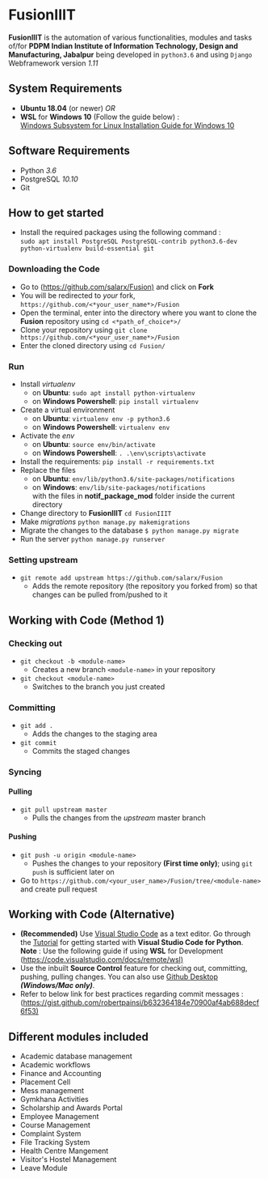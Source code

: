 # FusionIIIT

**FusionIIIT** is the automation of various functionalities, modules and tasks of/for **PDPM Indian Institute of Information Technology, Design and Manufacturing, Jabalpur** being developed in `python3.6` and using `Django` Webframework version *1.11*

## System Requirements

* **Ubuntu 18.04** (or newer) *OR*
* **WSL** for **Windows 10** \(Follow the guide below\) :  
    [Windows Subsystem for Linux Installation Guide for Windows 10](https://docs.microsoft.com/en-us/windows/wsl/install-win10)

## Software Requirements

* Python *3.6*
* PostgreSQL *10.10*
* Git

## How to get started

* Install the required packages using the following command :  
    `sudo apt install PostgreSQL PostgreSQL-contrib python3.6-dev python-virtualenv build-essential git`

### Downloading the Code

* Go to (<https://github.com/salarx/Fusion)> and click on **Fork**
* You will be redirected to *your* fork, `https://github.com/<*your_user_name*>/Fusion`
* Open the terminal, enter into the directory where you want to clone the **Fusion** repository using `cd <*path_of_choice*>/`
* Clone your repository using `git clone https://github.com/<*your_user_name*>/Fusion`
* Enter the cloned directory using `cd Fusion/`

### Run

* Install *virtualenv*  
  * on **Ubuntu**: `sudo apt install python-virtualenv`  
  * on **Windows Powershell**: `pip install virtualenv`  
* Create a virtual environment  
  * on **Ubuntu**: `virtualenv env -p python3.6`  
  * on **Windows Powershell**: `virtualenv env`
* Activate the *env*
  * on **Ubuntu**: `source env/bin/activate`  
  * on **Windows Powershell**: `. .\env\scripts\activate`  
* Install the requirements: `pip install -r requirements.txt`
* Replace the files
  * on **Ubuntu**: `env/lib/python3.6/site-packages/notifications`
  * on **Windows**: `env/lib/site-packages/notifications`  
with the files in **notif_package_mod** folder inside the current directory
* Change directory to **FusionIIIT** `cd FusionIIIT`
* Make *migrations* `python manage.py makemigrations`  
* Migrate the changes to the database `$ python manage.py migrate`  
* Run the server `python manage.py runserver`

### Setting upstream

* `git remote add upstream https://github.com/salarx/Fusion`
  * Adds the remote repository (the repository you forked from) so that changes can be pulled from/pushed to it

## Working with Code \(Method 1\)

### Checking out

* `git checkout -b <module-name>`
  * Creates a new branch `<module-name>` in your repository
* `git checkout <module-name>`
  * Switches to the branch you just created

### Committing

* `git add .`
  * Adds the changes to the staging area
* `git commit`
  * Commits the staged changes

### Syncing

#### Pulling

* `git pull upstream master`
  * Pulls the changes from the *upstream* master branch

#### Pushing

* `git push -u origin <module-name>`
  * Pushes the changes to your repository **\(First time only\)**; using `git push` is sufficient later on
* Go to `https://github.com/<your_user_name>/Fusion/tree/<module-name>` and create pull request

## Working with Code \(Alternative\)

* **(Recommended)** Use [Visual Studio Code](https://code.visualstudio.com/) as a text editor. Go through the [Tutorial](https://code.visualstudio.com/docs/python/python-tutorial) for getting started with **Visual Studio Code for Python**.  
**Note** : Use the following guide if using **WSL** for Development  
        (<https://code.visualstudio.com/docs/remote/wsl)>
* Use the inbuilt **Source Control** feature for checking out, committing, pushing, pulling changes. You can also use [Github Desktop](https://desktop.github.com/) **_\(Windows/Mac only\)_**.  
* Refer to below link for best practices regarding commit messages :  
        (<https://gist.github.com/robertpainsi/b632364184e70900af4ab688decf6f53)>

## Different modules included

* Academic database management  
* Academic workflows  
* Finance and Accounting  
* Placement Cell  
* Mess management  
* Gymkhana Activities  
* Scholarship and Awards Portal  
* Employee Management  
* Course Management  
* Complaint System  
* File Tracking System  
* Health Centre Mangement  
* Visitor's Hostel Management  
* Leave Module
